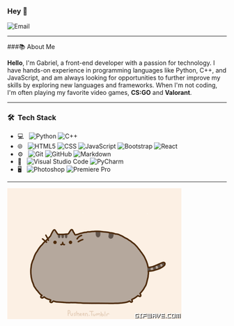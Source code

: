 

### Hey 👋
![Email](https://img.shields.io/badge/Email-lacortedev@proton.me-blue?style=flat-square&logo=gmail)

---------------------------------------------------------------------------------------------------------------------------------------------------------------------------------

###📚 About Me

**Hello**, I'm Gabriel, a front-end developer with a passion for technology. 
I have hands-on experience in programming languages like Python, C++, and JavaScript, 
and am always looking for opportunities to further improve my skills by exploring new languages and frameworks. 
When I'm not coding, I'm often playing my favorite video games, **CS:GO** and **Valorant**.

---------------------------------------------------------------------------------------------------------------------------------------------------------------------------------

<h3> 🛠 &nbsp;Tech Stack</h3>

- 💻 &nbsp;
  ![Python](https://img.shields.io/badge/-Python-333333?style=flat&logo=python)
  ![C++](https://img.shields.io/badge/C++-333333?style=flat-square&logo=C%2B%2B&logoColor=007396)
- 🌐 &nbsp;
  ![HTML5](https://img.shields.io/badge/-HTML5-333333?style=flat&logo=HTML5)
  ![CSS](https://img.shields.io/badge/-CSS-333333?style=flat&logo=CSS3&logoColor=1572B6)
  ![JavaScript](https://img.shields.io/badge/-JavaScript-333333?style=flat&logo=javascript)
  ![Bootstrap](https://img.shields.io/badge/-Bootstrap-333333?style=flat&logo=bootstrap&logoColor=563D7C)
  ![React](https://img.shields.io/badge/-React-333333?style=flat&logo=react)
- ⚙️ &nbsp;
  ![Git](https://img.shields.io/badge/-Git-333333?style=flat&logo=git)
  ![GitHub](https://img.shields.io/badge/-GitHub-333333?style=flat&logo=github)
  ![Markdown](https://img.shields.io/badge/-Markdown-333333?style=flat&logo=markdown)
- 🔧 &nbsp;
  ![Visual Studio Code](https://img.shields.io/badge/-Visual%20Studio%20Code-333333?style=flat&logo=visual-studio-code&logoColor=007ACC)
  ![PyCharm](https://img.shields.io/badge/-PyCharm-333333?style=flat&logo=pycharm-ide&logoColor=2C2255)
- 🖥 &nbsp;
  ![Photoshop](https://img.shields.io/badge/-Photoshop-333333?style=flat&logo=adobe-photoshop)
  ![Premiere Pro](https://img.shields.io/badge/-Premiere-333333?style=flat&logo=adobe-premiere-pro)
  
---------------------------------------------------------------------------------------------------------------------------------------------------------------------------------

  <img align="center" alt="GIF" src="https://github.com/Gabriel-Lacorte/Gabriel-Lacorte/blob/main/fatcat.gif" />
